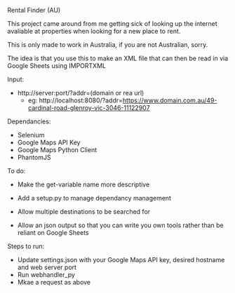 Rental Finder (AU)

This project came around from me getting sick of looking up the internet avaliable at properties when looking for a new place to rent.

This is only made to work in Australia, if you are not Australian, sorry.

The idea is that you use this to make an XML file that can then be read in via Google Sheets using IMPORTXML

Input:
- http://server:port/?addr=(domain or rea url)
  - eg: http://localhost:8080/?addr=https://www.domain.com.au/49-cardinal-road-glenroy-vic-3046-11122907

Dependancies:
 - Selenium
 - Google Maps API Key
 - Google Maps Python Client
 - PhantomJS


To do:
  - Make the get-variable name more descriptive

  - Add a setup.py to manage dependancy management

  - Allow multiple destinations to be searched for

  - Allow an json output so that you can write you own tools rather than be reliant on Google Sheets

Steps to run:
  - Update settings.json with your Google Maps API key, desired hostname and web server port
  - Run webhandler_py
  - Mkae a request as above